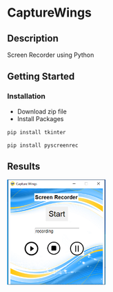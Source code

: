 # CaptureWings
## Description
Screen Recorder using Python
## Getting Started

### Installation
* Download zip file
* Install Packages
```
pip install tkinter
```
```
pip install pyscreenrec
```

## Results
<img src="https://github.com/Shravani1383/CaptureWings/blob/main/Output.png" width="228"/>

